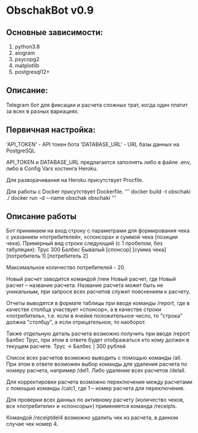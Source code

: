 # ObschakBot v0.9

## Основные зависимости:

1. python3.8
2. aiogram
3. psycopg2
4. matplotlib
5. postgresql12+

## Описание:

Telegram бот для фиксации и расчета сложных трат, когда один платит за всех в разных вариациях. 

## Первичная настройка:

'API_TOKEN' - API токен бота
'DATABASE_URL' - URL базы данных на PostgreSQL

API_TOKEN и DATABASE_URL предлагается заполнять либо в файле .env, либо в Config Vars хостинга Heroku.

Для разворачивания на Heroku присутствует Procfile. 

Для работы с Docker присутствует Dockerfile. 
'''
docker build -t obschaki ./
docker run -d --name obschak obschaki
'''

## Описание работы

Бот принимаем на вход строку с параметрами для формирования чека с указанием «потребителей», «спонсора» и суммой чека (позиции чека).
Примерный вид строки следующий (с 1 пробелом, без табуляции):
Трус      300           Балбес          Бывалый
[спонсор] [сумма чека]  [потребитель 1] [потребитель 2]

Максимальное количество потребителей - 20. 

Новый расчет заводится командой /new Новый расчет, где Новый расчет – название расчета. Название расчета может быть не уникальным, 
при запросе всех расчетов служит пояснением к расчету. 

Отчеты выводятся в формате таблицы при вводе команды /report, где в качестве столбца участвует «спонсор», а в качестве строки «потребитель», 
т.е. если в ячейке положительное число, то "строка" должна "столбцу", а если отрицательное, то наоборот. 

Также отдельную деталь расчета возможно получить при вводе /report Балбес Трус, при этом в ответе будет отображаться кто кому должен в текущем расчете. 
Трус -> Балбес | 300 рублей

Список всех расчетов возможно выводить с помощью команды /all. При этом в ответе возможен выбор команды для удаления расчета по номеру расчета, 
например /del1. Либо удаление всех расчетов /delall.

Для корректировки расчета возможно переключение между расчетами с помощью команды /calc1, где 1 – номер расчета для переключения. 

Для проверки всех данных по активному расчету (количество чеков, все «потребители» и «спонсоры») применяется команда /receipts.

Командой /receiptdel4 возможно удалить чек из расчета, в данном случае чек номер 4.

